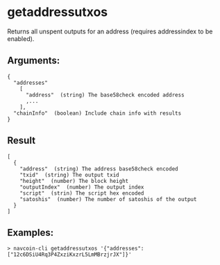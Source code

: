 # getaddressutxos

Returns all unspent outputs for an address (requires addressindex to be enabled).

## Arguments:
    {
      "addresses"
        [
          "address"  (string) The base58check encoded address
          ,...
        ],
      "chainInfo"  (boolean) Include chain info with results
    }

## Result
    [
      {
        "address"  (string) The address base58check encoded
        "txid"  (string) The output txid
        "height"  (number) The block height
        "outputIndex"  (number) The output index
        "script"  (strin) The script hex encoded
        "satoshis"  (number) The number of satoshis of the output
      }
    ]

## Examples:
    > navcoin-cli getaddressutxos '{"addresses": ["12c6DSiU4Rq3P4ZxziKxzrL5LmMBrzjrJX"]}'
